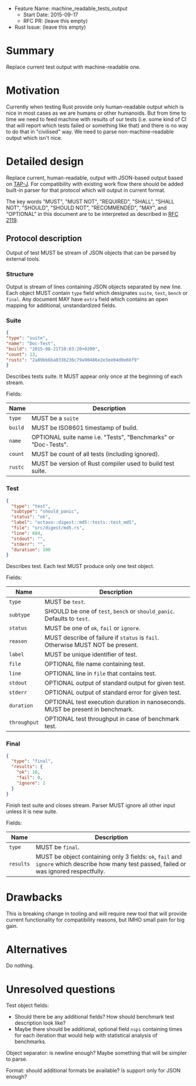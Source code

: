 - Feature Name: machine\_readable\_tests\_output
  - Start Date: 2015-09-17
  - RFC PR: (leave this empty)
- Rust Issue: (leave this empty)

# Summary

Replace current test output with machine-readable one.

# Motivation

Currently when testing Rust provide only human-readable output which is nice
in most cases as we are humans or other humanoids. But from time to time we need
to feed machine with results of our tests (i.e. some kind of CI that will report
which tests failed or something like that) and there is no way to do that in
"civilised" way. We need to parse non-machine-readable output which isn't nice.

# Detailed design

Replace current, human-readable, output with JSON-based output based on
[TAP-J][tap-j]. For compatibility with existing work flow there should be added
built-in parser for that protocol which will output in current format.

The key words "MUST", "MUST NOT", "REQUIRED", "SHALL", "SHALL NOT", "SHOULD",
"SHOULD NOT", "RECOMMENDED", "MAY", and "OPTIONAL" in this document are to be
interpreted as described in [RFC 2119][rfc2119].

## Protocol description

Output of test MUST be stream of JSON objects that can be parsed by external
tools.

### Structure

Output is stream of lines containing JSON objects separated by new line. Each
object MUST contain `type` field which designates `suite`, `test`, `bench` or
`final`. Any document MAY have `extra` field which contains an open mapping
for additional, unstandardized fields.

### Suite

  ```json
{
  "type": "suite",
  "name": "Doc-Test",
  "build": "2015-08-21T10:03:20+0200",
  "count": 13,
  "rustc": "2a89bb6ba033b236c79a90486e2e3ee04d0e66f9"
}
```

Describes tests suite. It MUST appear only once at the beginning of each stream.

Fields:

| Name    | Description                                                    |
| ----    | -------------------------------------------------------------- |
| `type`  | MUST be a `suite`                                              |
| `build` | MUST be ISO8601 timestamp of build.                            |
| `name`  | OPTIONAL suite name i.e. "Tests", "Benchmarks" or "Doc-Tests". |
| `count` | MUST be count of all tests (including ignored).                |
| `rustc` | MUST be version of Rust compiler used to build test suite.     |

### Test

```json
{
  "type": "test",
  "subtype": "should_panic",
  "status": "ok",
  "label": "octavo::digest::md5::tests::test_md5",
  "file": "src/digest/md5.rs",
  "line": 684,
  "stdout": "",
  "stderr": "",
  "duration": 100
}
```

Describes test. Each test MUST produce only one test object.

Fields:

| Name         | Description                                                                    |
| ----         | -----------                                                                    |
| `type`       | MUST be `test`.                                                                |
| `subtype`    | SHOULD be one of `test`, `bench` or `should_panic`. Defaults to `test`.        |
| `status`     | MUST be one of `ok`, `fail` or `ignore`.                                       |
| `reason`     | MUST describe of failure if `status` is `fail`. Otherwise MUST NOT be present. |
| `label`      | MUST be unique identifier of test.                                             |
| `file`       | OPTIONAL file name containing test.                                            |
| `line`       | OPTIONAL line in `file` that contains test.                                    |
| `stdout`     | OPTIONAL output of standard output for given test.                             |
| `stderr`     | OPTIONAL output of standard error for given test.                              |
| `duration`   | OPTIONAL test execution duration in nanoseconds. MUST be present in benchmark. |
| `throughput` | OPTIONAL test throughput in case of benchmark test.                            |

### Final

```json
{
  "type": "final",
  "results": {
    "ok": 10,
    "fail": 0,
    "ignore": 2
  }
}
```

Finish test suite and closes stream. Parser MUST ignore all other input unless
it is new suite.

Fields:

| Name      | Description                                                                                                                                 |
| ----      | -----------                                                                                                                                 |
| `type`    | MUST be `final`.                                                                                                                            |
| `results` | MUST be object containing only 3 fields: `ok`, `fail` and `ignore` which describe how many test passed, failed or was ignored respectfully. |


# Drawbacks

This is breaking change in tooling and will require new tool that will provide
current functionality for compatibility reasons, but IMHO small pain for big gain.

# Alternatives

Do nothing.

# Unresolved questions

Test object fields:

- Should there be any additional fields? How should benchmark test description
  look like?
- Maybe there should be additional, optional field `nspi` containing times
  for each iteration that would help with statistical analysis of benchmarks.

Object separator: is newline enough? Maybe something that will be simpler to parse.

Format: should additional formats be available? Is support only for JSON enough?

[tap-j]: https://github.com/rubyworks/tapout/wiki/TAP-Y-J-Specification
[rfc2119]: https://www.ietf.org/rfc/rfc2119.txt
